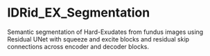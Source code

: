 # IDRid_EX_Segmentation
Semantic segmentation of Hard-Exudates from fundus images using Residual UNet with squeeze and excite blocks and residual skip connections across encoder and decoder blocks.
